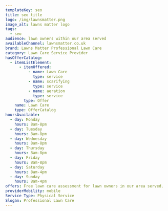 ```yaml
---
templateKey: seo
title: seo title
logo: /img/lawnsmatter.png
image_alt: lawns matter logo
tags:
  - seo
audience: lawn owners within our area served
availableChannel: lawnsmatter.co.uk
brand: Lawns Matter Professional Lawn Care
category: Lawn Care Service Provider
hasOfferCatalog:
  - itemListElement:
      - itemOffered:
          - name: Lawn Care
            type: service
          - name: scarifying
            type: service
          - name: aeration
            type: service
        type: Offer
    name: Lawn Care
    type: OfferCatalog
hoursAvailable:
  - day: Monday
    hours: 8am-8pm
  - day: Tuesday
    hours: 8am-8pm
  - day: Wednesday
    hours: 8am-8pm
  - day: Thursday
    hours: 8am-8pm
  - day: Friday
    hours: 8am-8pm
  - day: Saturday
    hours: 8am-4pm
  - day: Sunday
    hours: 8am-4pm
offers: Free lawn care assessment for lawn owners in our area served.
providerMobility: mobile
Service Type: Physical Service
Slogan: Professional Lawn Care
---
```


